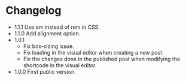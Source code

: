 # Changelog
* 1.1.1 Use em instead of rem in CSS.
* 1.1.0 Add alignment option.
* 1.0.1
   * Fix box-sizing issue.
   * Fix loading in the visual editor when creating a new post.
   * Fix the changes done in the published post when modifying the shortcode in the visual editor.
* 1.0.0 First public version.
